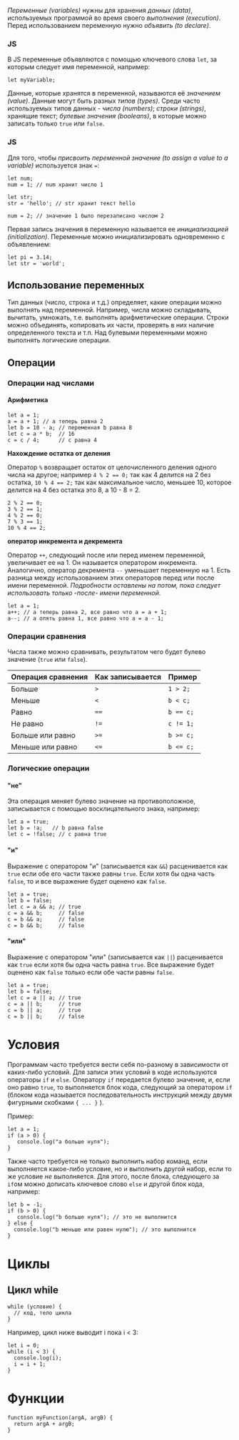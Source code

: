 _Переменные (variables)_ нужны для хранения _данных (data)_, используемых программой во время своего _выполнения (execution)_. Перед использованием переменную нужно _объявить (to declare)_.

### JS

В JS переменные объявляются с помощью ключевого слова `let`, за которым следует имя переменной, например:

```
let myVariable;
```

Данные, которые хранятся в переменной, называются её _значением (value)_. Данные могут быть разных _типов (types)_. Среди часто используемых типов данных - _числа (numbers)_; _строки (strings)_, хранящие текст; _булевые значения (booleans)_, в которые можно записать только `true` или `false`.

### JS

Для того, чтобы _присвоить переменной значение (to assign a value to a variable)_ используется знак `=`:

```
let num;
num = 1; // num хранит число 1

let str;
str = 'hello'; // str хранит текст hello

num = 2; // значение 1 было перезаписано числом 2
```

Первая запись значения в переменную называется ее _инициализацией (initialization)_. Переменные можно инициализировать одновременно с объявлением:

```
let pi = 3.14;
let str = 'world';
```
## Использование переменных

Тип данных (число, строка и т.д.) определяет, какие операции можно выполнять над переменной. Например, числа можно складывать, вычитать, умножать, т.е. выполнять арифметические операции. Строки можно объединять, копировать их части, проверять в них наличие определенного текста и т.п. Над булевыми переменными можно выполнять логические операции.

## Операции

### Операции над числами

#### Арифметика

```
let a = 1;
a = a + 1; // а теперь равна 2
let b = 10 - a; // переменная b равна 8
let c = a * b;  // 16
c = c / 4;      // c равна 4
```

__Нахождение остатка от деления__

Оператор `%` возвращает остаток от целочисленного деления одного числа на другое; например `4 % 2 == 0;` так как 4 делится на 2 без остатка, `10 % 4 == 2;` так как максимальное число, меньшее 10, которое делится на 4 без остатка это 8, а 10 - 8 = 2.

```
2 % 2 == 0;
3 % 2 == 1;
4 % 2 == 0;
7 % 3 == 1;
10 % 4 == 2;
```

__оператор инкремента и декремента__

Оператор `++`, следующий после или перед именем переменной, увеличивает ее на 1. Он называется оператором инкремента. Аналогично, оператор декремента `--` уменьшает переменную на 1. Есть разница между использованием этих операторов перед или после имени переменной. _Подробности оставлены на потом, пока следует использовать только -после- имени переменной_.

```
let a = 1;
a++; // a теперь равна 2, все равно что a = a + 1;
a--; // а опять равна 1, все равно что а = а - 1;
```

### Операции сравнения

Числа также можно сравнивать, результатом чего будет булево значение (`true` или `false`).

Операция сравнения | Как записывается | Пример
-------------------|------------------|---
Больше           | `>` | `1 > 2;`
Меньше           | `<` | `b < c;`
Равно            | `==` | `b == c;`
Не равно         | `!=` | `c != 1;`
Больше или равно | `>=` | `b >= c;`
Меньше или равно | `<=` | `b <= c;`

### Логические операции

#### "не"

Эта операция меняет булево значение на противоположное, записывается с помощью восклицательного знака, например:

```
let a = true;
let b = !a;   // b равна false
let c = !false; // с равна true
```

#### "и"

Выражение с оператором "и" (записывается как `&&`) расценивается как `true` если обе его части также равны `true`. Если хотя бы одна часть `false`, то и все выражение будет оценено как `false`.

```
let a = true;
let b = false;
let c = a && a; // true
c = a && b;     // false
c = b && a;     // false
c = b && b;     // false
```

#### "или"

Выражение с оператором "или" (записывается как `||`) расценивается как `true` если хотя бы одна часть равна `true`.  Все выражение будет оценено как `false` только если обе части равны `false`.

```
let a = true;
let b = false;
let c = a || a; // true
c = a || b;     // true
c = b || a;     // true
c = b || b;     // false
```

# Условия

Программам часто требуется вести себя по-разному в зависимости от каких-либо условий. Для записи этих условий в коде используются операторы `if` и `else`. Оператору `if` передается булево значение, и, если оно равно `true`, то выполняется блок кода, следующий за оператором `if` (блоком кода называется последовательность инструкций между двумя фигурными скобками `{ ... }` ).

Пример:

```
let a = 1;
if (a > 0) {
   console.log("а больше нуля");
}
```

Также часто требуется не только выполнить набор команд, если выполняется какое-либо условие, но и выполнить другой набор, если то же условие _не_ выполняется. Для этого, после блока, следующего за `if`ом можно дописать ключевое слово `else` и другой блок кода, например:

```
let b = -1;
if (b > 0) {
   console.log("b больше нуля"); // это не выполнится
} else {
  console.log("b меньше или равен нулю"); // это выполнится
}
```

# Циклы

## Цикл while

```
while (условие) {
  // код, тело цикла
}
```

Например, цикл ниже выводит i пока i < 3:

```
let i = 0;
while (i < 3) {
  console.log(i);
  i = i + 1;
}
```

# Функции

```
function myFunction(argA, argB) {
  return argA + argB;
}
```
